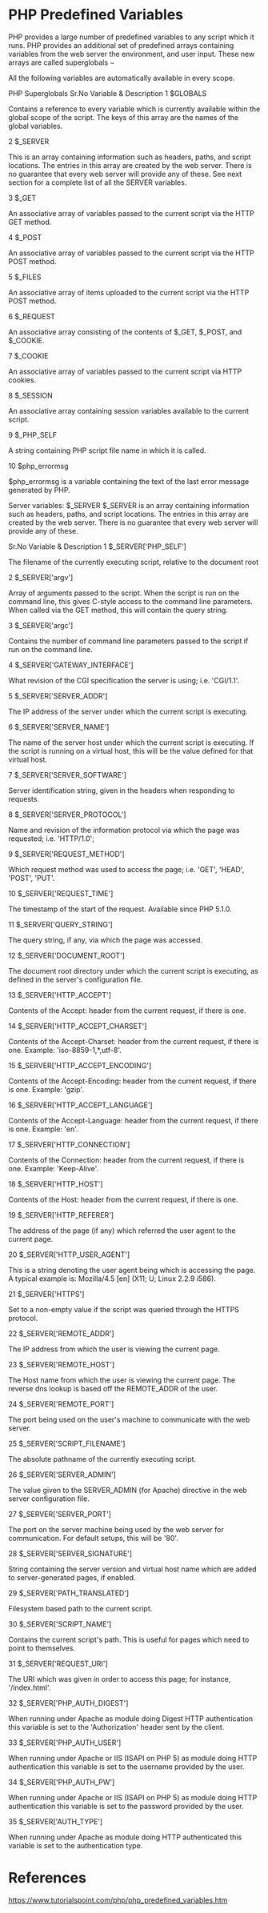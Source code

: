 # PHP Predefined Variables

PHP provides a large number of predefined variables to any script which it runs. PHP provides an additional set of predefined arrays containing variables from the web server the environment, and user input. These new arrays are called superglobals −

All the following variables are automatically available in every scope.

PHP Superglobals
Sr.No	Variable & Description
1
$GLOBALS

Contains a reference to every variable which is currently available within the global scope of the script. The keys of this array are the names of the global variables.

2
$_SERVER

This is an array containing information such as headers, paths, and script locations. The entries in this array are created by the web server. There is no guarantee that every web server will provide any of these. See next section for a complete list of all the SERVER variables.

3
$_GET

An associative array of variables passed to the current script via the HTTP GET method.

4
$_POST

An associative array of variables passed to the current script via the HTTP POST method.

5
$_FILES

An associative array of items uploaded to the current script via the HTTP POST method.

6
$_REQUEST

An associative array consisting of the contents of $_GET, $_POST, and $_COOKIE.

7
$_COOKIE

An associative array of variables passed to the current script via HTTP cookies.

8
$_SESSION

An associative array containing session variables available to the current script.

9
$_PHP_SELF

A string containing PHP script file name in which it is called.

10
$php_errormsg

$php_errormsg is a variable containing the text of the last error message generated by PHP.

Server variables: $_SERVER
$_SERVER is an array containing information such as headers, paths, and script locations. The entries in this array are created by the web server. There is no guarantee that every web server will provide any of these.

Sr.No	Variable & Description
1
$_SERVER['PHP_SELF']

The filename of the currently executing script, relative to the document root

2
$_SERVER['argv']

Array of arguments passed to the script. When the script is run on the command line, this gives C-style access to the command line parameters. When called via the GET method, this will contain the query string.

3
$_SERVER['argc']

Contains the number of command line parameters passed to the script if run on the command line.

4
$_SERVER['GATEWAY_INTERFACE']

What revision of the CGI specification the server is using; i.e. 'CGI/1.1'.

5
$_SERVER['SERVER_ADDR']

The IP address of the server under which the current script is executing.

6
$_SERVER['SERVER_NAME']

The name of the server host under which the current script is executing. If the script is running on a virtual host, this will be the value defined for that virtual host.

7
$_SERVER['SERVER_SOFTWARE']

Server identification string, given in the headers when responding to requests.

8
$_SERVER['SERVER_PROTOCOL']

Name and revision of the information protocol via which the page was requested; i.e. 'HTTP/1.0';

9
$_SERVER['REQUEST_METHOD']

Which request method was used to access the page; i.e. 'GET', 'HEAD', 'POST', 'PUT'.

10
$_SERVER['REQUEST_TIME']

The timestamp of the start of the request. Available since PHP 5.1.0.

11
$_SERVER['QUERY_STRING']

The query string, if any, via which the page was accessed.

12
$_SERVER['DOCUMENT_ROOT']

The document root directory under which the current script is executing, as defined in the server's configuration file.

13
$_SERVER['HTTP_ACCEPT']

Contents of the Accept: header from the current request, if there is one.

14
$_SERVER['HTTP_ACCEPT_CHARSET']

Contents of the Accept-Charset: header from the current request, if there is one. Example: 'iso-8859-1,*,utf-8'.

15
$_SERVER['HTTP_ACCEPT_ENCODING']

Contents of the Accept-Encoding: header from the current request, if there is one. Example: 'gzip'.

16
$_SERVER['HTTP_ACCEPT_LANGUAGE']

Contents of the Accept-Language: header from the current request, if there is one. Example: 'en'.

17
$_SERVER['HTTP_CONNECTION']

Contents of the Connection: header from the current request, if there is one. Example: 'Keep-Alive'.

18
$_SERVER['HTTP_HOST']

Contents of the Host: header from the current request, if there is one.

19
$_SERVER['HTTP_REFERER']

The address of the page (if any) which referred the user agent to the current page.

20
$_SERVER['HTTP_USER_AGENT']

This is a string denoting the user agent being which is accessing the page. A typical example is: Mozilla/4.5 [en] (X11; U; Linux 2.2.9 i586).

21
$_SERVER['HTTPS']

Set to a non-empty value if the script was queried through the HTTPS protocol.

22
$_SERVER['REMOTE_ADDR']

The IP address from which the user is viewing the current page.

23
$_SERVER['REMOTE_HOST']

The Host name from which the user is viewing the current page. The reverse dns lookup is based off the REMOTE_ADDR of the user.

24
$_SERVER['REMOTE_PORT']

The port being used on the user's machine to communicate with the web server.

25
$_SERVER['SCRIPT_FILENAME']

The absolute pathname of the currently executing script.

26
$_SERVER['SERVER_ADMIN']

The value given to the SERVER_ADMIN (for Apache) directive in the web server configuration file.

27
$_SERVER['SERVER_PORT']

The port on the server machine being used by the web server for communication. For default setups, this will be '80'.

28
$_SERVER['SERVER_SIGNATURE']

String containing the server version and virtual host name which are added to server-generated pages, if enabled.

29
$_SERVER['PATH_TRANSLATED']

Filesystem based path to the current script.

30
$_SERVER['SCRIPT_NAME']

Contains the current script's path. This is useful for pages which need to point to themselves.

31
$_SERVER['REQUEST_URI']

The URI which was given in order to access this page; for instance, '/index.html'.

32
$_SERVER['PHP_AUTH_DIGEST']

When running under Apache as module doing Digest HTTP authentication this variable is set to the 'Authorization' header sent by the client.

33
$_SERVER['PHP_AUTH_USER']

When running under Apache or IIS (ISAPI on PHP 5) as module doing HTTP authentication this variable is set to the username provided by the user.

34
$_SERVER['PHP_AUTH_PW']

When running under Apache or IIS (ISAPI on PHP 5) as module doing HTTP authentication this variable is set to the password provided by the user.

35
$_SERVER['AUTH_TYPE']

When running under Apache as module doing HTTP authenticated this variable is set to the authentication type.

# References
https://www.tutorialspoint.com/php/php_predefined_variables.htm

